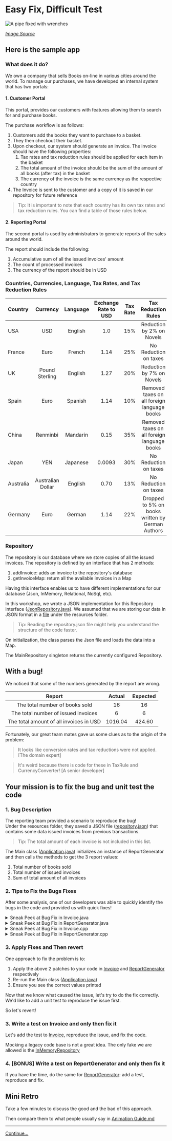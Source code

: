 # Easy Fix, Difficult Test

![A pipe fixed with wrenches](images/quick-fix.jpg)

*[Image Source](https://pixabay.com/photos/plumbing-pipe-wrench-plumber-840835/)*

## Here is the sample app

### What does it do?

We own a company that sells Books on-line in various cities around the world. 
To manage our purchases, we have developed an internal system that has two 
portals:

#### 1. Customer Portal

This portal, provides our customers with features allowing them to search for 
and purchase books. 

The purchase workflow is as follows: 
1. Customers add the books they want to purchase to a basket.     
1. They then checkout their basket.
1. Upon checkout, our system should generate an invoice. The invoice should 
have the following properties: 
    1. Tax rates and tax reduction rules should be applied for each item in 
    the basket 
    2. The total amount of the invoice should be the sum of the amount of all 
    books (after tax) in the basket
    3. The currency of the invoice is the same currency as the respective 
    country
1. The Invoice is sent to the customer and a copy of it is saved in our 
repository for future reference   

>Tip: It is important to note that each country has its own tax rates and tax 
reduction rules. You can find a table of those rules below.  
 
#### 2. Reporting Portal

The second portal is used by administrators to generate reports of the sales 
around the world. 

The report should include the following: 
1. Accumulative sum of all the issued invoices' amount
1. The count of processed invoices 
1. The currency of the report should be in USD 

### Countries, Currencies, Language, Tax Rates, and Tax Reduction Rules   

| Country       | Currency          | Language  | Exchange Rate to USD  | Tax Rate | Tax Reduction Rules                              | 
| :-------------|:-----------------:| :--------:| :--------------------:|:--------:|:------------------------------------------------:|
| USA           | USD               | English   | 1.0                   | 15%      | Reduction by 2% on Novels                        |  
| France        | Euro              | French    | 1.14                  | 25%      | No Reduction on taxes                            | 
| UK            | Pound Sterling    | English   | 1.27                  | 20%      | Reduction by 7% on Novels                        |
| Spain         | Euro              | Spanish   | 1.14                  | 10%      | Removed taxes on all foreign language books      |  
| China         | Renminbi          | Mandarin  | 0.15                  | 35%      | Removed taxes on all foreign language books      |
| Japan         | YEN               | Japanese  | 0.0093                | 30%      | No Reduction on taxes                            |
| Australia     | Australian Dollar | English   | 0.70                  | 13%      | No Reduction on taxes                            |     
| Germany       | Euro              | German    | 1.14                  | 22%      | Dropped to 5% on books written by German Authors |  


### Repository

The repository is our database where we store copies of all the issued invoices. 
The repository is defined by an interface that has 2 methods: 
1. addInvoice: adds an invoice to the repository's database 
1. getInvoiceMap: return all the available invoices in a Map  

Having this interface enables us to have different implementations for our 
database (Json, InMemory, Relational, NoSql, etc). 

In this workshop, we wrote a JSON implementation for this Repository interface
([JsonRepository.java](../src/main/java/com/murex/tbw/storage/JsonRepository.java)). 
We assumed that we are storing our data in JSON format in a [file](../src/main/resources/repository.json) 
under the resources folder.  

> Tip: Reading the repository.json file might help you understand the structure
of the code faster.  

On initialization, the class parses the Json file and loads the data into a Map.
 
The MainRepository singleton returns the currently configured Repository.

## With a bug!

We noticed that some of the numbers generated by the report are wrong. 

| Report                                  | Actual | Expected | 
|:---------------------------------------:|:------:|:--------:| 
| The total number of books sold          | 16     |  16      |
| The total number of issued invoices     | 6      |  6       |
| The total amount of all invoices in USD | 1016.04|  424.60  |

Fortunately, our great team mates gave us some clues as to the origin of the
problem:

> It looks like conversion rates and tax reductions were not applied.
> [The domain expert]

> It's weird because there is code for these in TaxRule and CurrencyConverter!
> [A senior developer]

## Your mission is to fix the bug and unit test the code 

### 1. Bug Description 

The reporting team provided a scenario to reproduce the bug!  
Under the resources folder, they saved a JSON file ([repository.json](../src/main/resources/repository.json)) that contains 
some data issued invoices from previous transactions.

> Tip: The total amount of each invoice is not included in this list. 

The Main class ([Application.java](../src/main/java/Application.java)) initializes
an instance of ReportGenerator and then calls the methods to get the 3 report
values: 
1. Total number of books sold
1. Total number of issued invoices
1. Sum of total amount of all invoices

### 2. Tips to Fix the Bugs Fixes

After some analysis, one of our developers was able to quickly identify the bugs
in the code and provided us with quick fixes!  

<details>
  <summary>Sneak Peek at Bug Fix in Invoice.java
  </summary>

  ```diff
  public double computeTotalAmount() {
    double sum = 0.0;
    for (PurchasedBook purchasedBook : purchasedBooks) {
  -           double totalPrice = purchasedBook.getTotalPrice();
  +           double totalPrice = purchasedBook.getTotalPrice() * TaxRule.getApplicableRate(country, purchasedBook.getBook());
        sum += totalPrice;
    }
    return sum;
  } 
  ```

</details>

<details>
  <summary>
  Sneak Peek at Bug Fix in ReportGenerator.java
  </summary>

  ```diff
      public double getTotalAmount() {
          Map<Integer, Invoice> invoiceMap = repository.getInvoiceMap();
          double totalAmount = 0.0;
          for (Invoice invoice : invoiceMap.values()) {       
  -            totalAmount += invoice.computeTotalAmount();
  +            totalAmount += CurrencyConverter.toUSD(invoice.computeTotalAmount(), invoice.getCountry().getCurrency());
          }
          return totalAmount;
      }
  ```

</details>

<details>
  <summary>
  Sneak Peek at Bug Fix in Invoice.cpp
  </summary>

  ```diff
          double sum = 0.0;
          for (const auto purchasedBook : purchasedBooks_)
          {
  -               double totalPrice = purchasedBook->getTotalPrice();
  +               double totalPrice = purchasedBook->getTotalPrice() * finance::getApplicableRate(country_, *purchasedBook->getBook());
                  sum += totalPrice;
          }
          return sum;
  ```

</details>
   
<details>
  <summary>
  Sneak Peek at Bug Fix in ReportGenerator.cpp
  </summary>

  ```diff java
           double totalAmount = 0.0;
           for (const auto id2Invoice : invoiceMap)
           {
  -                totalAmount += id2Invoice.second->computeTotalAmount();
  +                const auto& invoice = *id2Invoice.second;
  +                totalAmount += finance::toUSD(invoice.computeTotalAmount(), invoice.getCountry().getCurrency());
           }
           return totalAmount;
  ```

</details>

### 3. Apply Fixes and Then revert

One approach to fix the problem is to: 
1. Apply the above 2 patches to your code in [Invoice](../src/main/java/com/murex/tbw/purchase/Invoice.java) and 
[ReportGenerator](../src/main/java/com/murex/tbw/report/ReportGenerator.java) respectively 
1. Re-run the Main class ([Application.java](../src/main/java/Application.java))
1. Ensure you see the correct values printed

Now that we know what caused the issue, let's try to do the fix correctly.
We'd like to add a unit test to reproduce the issue first.

So let's revert!

### 3. Write a test on Invoice and only then fix it

Let's add the test to 
[Invoice](../src/main/java/com/murex/tbw/purchase/Invoice.java), reproduce the
issue, and fix the code.

Mocking a legacy code base is not a great idea. The only fake we are allowed is
the 
[InMemoryRepository](../src/test/java/com/murex/tbw/storage/InMemoryRepository.java)

### 4. [BONUS] Write a test on ReportGenerator and only then fix it

If you have the time, do the same for
[ReportGenerator](../src/main/java/com/murex/tbw/report/ReportGenerator.java):
add a test, reproduce and fix.

## Mini Retro

Take a few minutes to discuss the good and the bad of this approach.

Then compare them to what people usually say in
[Animation Guide.md](./Animation_Guide.md)

---
[Continue...](./3_Building_Test_Data.md)